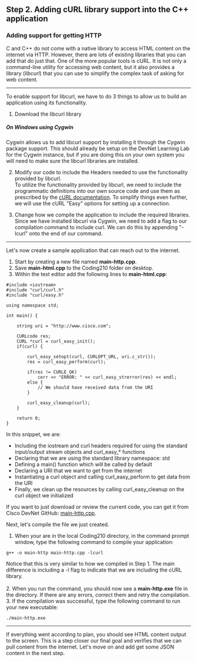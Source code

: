 ## Step 2. Adding cURL library support into the C++ application ##

### Adding support for getting HTTP ###

C and C++ do not come with a native library to access HTML content on the internet via HTTP.  However, there are lots of existing libraries that you can add that do just that.  One of the more popular tools is cURL.  It is not only a command-line utility for accessing web content, but it also provides a library (*libcurl*) that you can use to simplify the complex task of asking for web content.

----------

To enable support for libcurl, we have to do 3 things to allow us to build an application using its functionality.

1. Download the libcurl library
##### On Windows using Cygwin #####
Cygwin allows us to add libcurl support by installing it through the Cygwin package support. This should already be setup on the DevNet Learning Lab for the Cygwin instance, but if you are doing this on your own system you will need to make sure the libcurl libraries are installed.

2. Modify our code to include the Headers needed to use the functionality provided by libcurl.<br/>
To utilize the functionality provided by libcurl, we need to include the programmatic definitions into our own source code and use them as prescribed by the [cURL documentation](http://curl.haxx.se/libcurl/).  To simplify things even further, we will use the cURL "Easy" options for setting up a connection.

3. Change how we compile the application to include the required libraries.<br/>
Since we have installed libcurl via Cygwin, we need to add a flag to our compilation command to include curl.  We can do this by appending "-lcurl" onto the end of our command.

----------

Let's now create a sample application that can reach out to the internet.
1. Start by creating a new file named **main-http.cpp**.
3. Save **main-html.cpp** to the Coding210 folder on desktop.
4. Within the text editor add the following lines to **main-html.cpp**:

```
#include <iostream>
#include "curl/curl.h"
#include "curl/easy.h"

using namespace std;

int main() {

	string uri = "http://www.cisco.com";
    
	CURLcode res;
	CURL *curl = curl_easy_init();
    if(curl) {

        curl_easy_setopt(curl, CURLOPT_URL, uri.c_str());
        res = curl_easy_perform(curl);
        
        if(res != CURLE_OK)
        	cerr << "ERROR: " << curl_easy_strerror(res) << endl;
        else {
			// We should have received data from the URI
        }
        
        curl_easy_cleanup(curl);
    }

    return 0;
}
```
In this snippet, we are:
-  Including the iostream and curl headers required for using the standard input/output stream objects and curl\_easy\_* functions
-  Declaring that we are using the standard library namespace: std
-  Defining a main() function which will be called by default
-  Declaring a URI that we want to get from the internet
-  Instantiating a curl object and calling curl_easy_perform to get data from the URI
-  Finally, we clean up the resources by calling curl_easy_cleanup on the curl object we initialized

If you want to just download or review the current code, you can get it from Cisco DevNet GitHub: <a href="https://github.com/CiscoDevNet/coding-skills-sample-code/blob/master/coding210-parsing-json-c++/main-http.cpp" target="_blank">main-http.cpp</a>.

Next, let's compile the file we just created.
1. When your are in the local Coding210 directory, in the command prompt window, type the following command to compile your application:
```
g++ -o main-http main-http.cpp -lcurl
```
Notice that this is very similar to how we compiled in Step 1.  The main difference is including a -l flag to indicate that we are including the cURL library.<br/><br/>
2. When you run the command, you should now see a **main-http.exe** file in the directory.  If there are any errors, correct them and retry the compilation.
3. If the compilation was successful, type the following command to run your new executable:
```
./main-http.exe
```

----------

If everything went according to plan, you should see HTML content output to the screen.  This is a step closer our final goal and verifies that we can pull content from the internet.  Let's move on and add get some JSON content in the next step.





